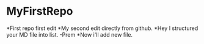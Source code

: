 # MyFirstRepo
*First repo first edit
*My second edit directly from github.
*Hey I structured your MD file into list. -Prem
*Now i'll add new file.
